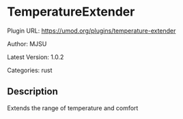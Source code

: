 # TemperatureExtender

Plugin URL: https://umod.org/plugins/temperature-extender

Author: MJSU

Latest Version: 1.0.2

Categories: rust

## Description

Extends the range of temperature and comfort
